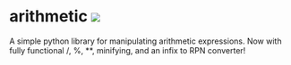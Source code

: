 # arithmetic ![](https://github.com/rowangray472/arithmetic/workflows/tests/badge.svg)

A simple python library for manipulating arithmetic expressions. Now with fully functional /, %, \*\*, minifying, and an infix to RPN converter!
